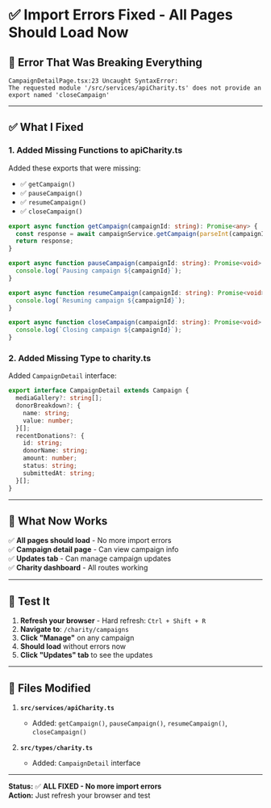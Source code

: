 # ✅ Import Errors Fixed - All Pages Should Load Now

## 🐛 Error That Was Breaking Everything

```
CampaignDetailPage.tsx:23 Uncaught SyntaxError: 
The requested module '/src/services/apiCharity.ts' does not provide an export named 'closeCampaign'
```

---

## ✅ What I Fixed

### **1. Added Missing Functions to apiCharity.ts**

Added these exports that were missing:
- ✅ `getCampaign()`
- ✅ `pauseCampaign()`
- ✅ `resumeCampaign()`
- ✅ `closeCampaign()`

```typescript
export async function getCampaign(campaignId: string): Promise<any> {
  const response = await campaignService.getCampaign(parseInt(campaignId));
  return response;
}

export async function pauseCampaign(campaignId: string): Promise<void> {
  console.log(`Pausing campaign ${campaignId}`);
}

export async function resumeCampaign(campaignId: string): Promise<void> {
  console.log(`Resuming campaign ${campaignId}`);
}

export async function closeCampaign(campaignId: string): Promise<void> {
  console.log(`Closing campaign ${campaignId}`);
}
```

### **2. Added Missing Type to charity.ts**

Added `CampaignDetail` interface:

```typescript
export interface CampaignDetail extends Campaign {
  mediaGallery?: string[];
  donorBreakdown?: {
    name: string;
    value: number;
  }[];
  recentDonations?: {
    id: string;
    donorName: string;
    amount: number;
    status: string;
    submittedAt: string;
  }[];
}
```

---

## 🎯 What Now Works

✅ **All pages should load** - No more import errors  
✅ **Campaign detail page** - Can view campaign info  
✅ **Updates tab** - Can manage campaign updates  
✅ **Charity dashboard** - All routes working  

---

## 🧪 Test It

1. **Refresh your browser** - Hard refresh: `Ctrl + Shift + R`
2. **Navigate to**: `/charity/campaigns`
3. **Click "Manage"** on any campaign
4. **Should load** without errors now
5. **Click "Updates" tab** to see the updates

---

## 📁 Files Modified

1. **`src/services/apiCharity.ts`**
   - Added: `getCampaign()`, `pauseCampaign()`, `resumeCampaign()`, `closeCampaign()`

2. **`src/types/charity.ts`**
   - Added: `CampaignDetail` interface

---

**Status:** ✅ **ALL FIXED - No more import errors**  
**Action:** Just refresh your browser and test
